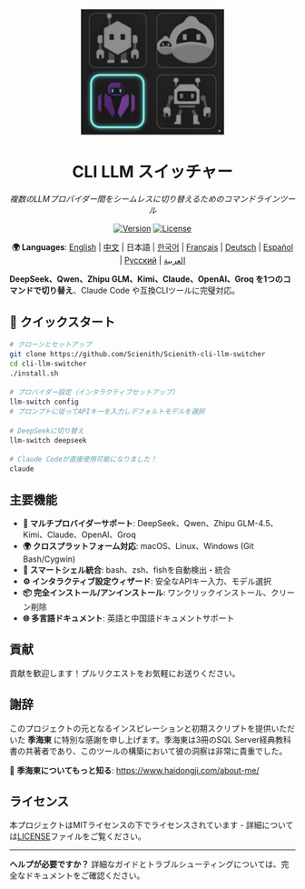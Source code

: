 <div align="center">

<img src="assets/images/logo/logo.jpeg" alt="CLI LLM スイッチャー" width="50%">

# CLI LLM スイッチャー

*複数のLLMプロバイダー間をシームレスに切り替えるためのコマンドラインツール*

[![Version](https://img.shields.io/badge/version-v0.1.0a1-blue.svg)](https://github.com/Scienith/Scienith-cli-llm-switcher/releases)
[![License](https://img.shields.io/badge/license-MIT-green.svg)](LICENSE)

**🌍 Languages**: [English](README.md) | [中文](README_zh.md) | 日本語 | [한국어](README_ko.md) | [Français](README_fr.md) | [Deutsch](README_de.md) | [Español](README_es.md) | [Русский](README_ru.md) | [العربية](README_ar.md)

</div>

**DeepSeek、Qwen、Zhipu GLM、Kimi、Claude、OpenAI、Groq を1つのコマンドで切り替え**、Claude Code や互換CLIツールに完璧対応。

## 🚀 クイックスタート

```bash
# クローンとセットアップ
git clone https://github.com/Scienith/Scienith-cli-llm-switcher
cd cli-llm-switcher
./install.sh

# プロバイダー設定（インタラクティブセットアップ）
llm-switch config
# プロンプトに従ってAPIキーを入力しデフォルトモデルを選択

# DeepSeekに切り替え
llm-switch deepseek

# Claude Codeが直接使用可能になりました！
claude
```

## 主要機能

- **🔄 マルチプロバイダーサポート**: DeepSeek、Qwen、Zhipu GLM-4.5、Kimi、Claude、OpenAI、Groq
- **🌍 クロスプラットフォーム対応**: macOS、Linux、Windows (Git Bash/Cygwin)
- **🔧 スマートシェル統合**: bash、zsh、fishを自動検出・統合
- **⚙️ インタラクティブ設定ウィザード**: 安全なAPIキー入力、モデル選択
- **📦 完全インストール/アンインストール**: ワンクリックインストール、クリーン削除
- **🌐 多言語ドキュメント**: 英語と中国語ドキュメントサポート

## 貢献

貢献を歓迎します！プルリクエストをお気軽にお送りください。

## 謝辞

このプロジェクトの元となるインスピレーションと初期スクリプトを提供いただいた **季海東** に特別な感謝を申し上げます。季海東は3冊のSQL Server経典教科書の共著者であり、このツールの構築において彼の洞察は非常に貴重でした。

🔗 **季海東についてもっと知る**: https://www.haidongji.com/about-me/

## ライセンス

本プロジェクトはMITライセンスの下でライセンスされています - 詳細については[LICENSE](LICENSE)ファイルをご覧ください。

---

**ヘルプが必要ですか？** 詳細なガイドとトラブルシューティングについては、完全なドキュメントをご確認ください。